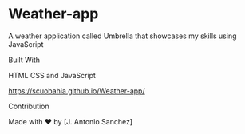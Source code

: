 # Weather-app

A weather  application called Umbrella that showcases my skills using JavaScript

Built With

HTML CSS and JavaScript

https://scuobahia.github.io/Weather-app/

Contribution

Made with ❤️ by [J. Antonio Sanchez]